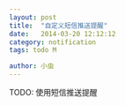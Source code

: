 ```yaml
---
layout: post
title:  "自定义短信推送提醒"
date:   2014-03-20 12:12:12
category: notification
tags: todo M

author: 小虫
---
```


TODO: 使用短信推送提醒
